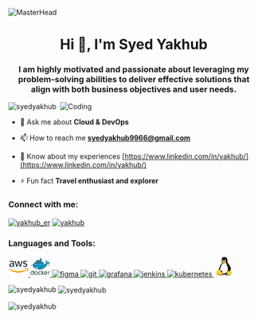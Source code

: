![MasterHead](https://img.freepik.com/free-vector/blue-technology-digital-banner-design_1017-32257.jpg?w=2000&t=st=1686814964~exp=1686815564~hmac=1bbec41bf4caecdba8547f6d9ea6842e916c9abfcc6ee84135857ad01bac061a)
<h1 align="center">Hi 👋, I'm Syed Yakhub</h1>
<h3 align="center">I am highly motivated and passionate about leveraging my problem-solving abilities to deliver effective solutions that align with both business objectives and user needs.</h3>
<img align="right" alt="Coding" width="400" src="https://media.giphy.com/media/3oEjHH6uarNnFSIEWQ/giphy.gif">


<p align="left"> <img src="https://komarev.com/ghpvc/?username=syedyakhub&label=Profile%20views&color=0e75b6&style=flat" alt="syedyakhub" /> </p>

- 💬 Ask me about **Cloud & DevOps**

- 📫 How to reach me **syedyakhub9966@gmail.com**

- 📄 Know about my experiences [https://www.linkedin.com/in/yakhub/](https://www.linkedin.com/in/yakhub/)

- ⚡ Fun fact **Travel enthusiast and explorer**

<h3 align="left">Connect with me:</h3>
<p align="left">
<a href="https://twitter.com/yakhub_er" target="blank"><img align="center" src="https://raw.githubusercontent.com/rahuldkjain/github-profile-readme-generator/master/src/images/icons/Social/twitter.svg" alt="yakhub_er" height="30" width="40" /></a>
<a href="https://linkedin.com/in/yakhub" target="blank"><img align="center" src="https://raw.githubusercontent.com/rahuldkjain/github-profile-readme-generator/master/src/images/icons/Social/linked-in-alt.svg" alt="yakhub" height="30" width="40" /></a>
</p>

<h3 align="left">Languages and Tools:</h3>
<p align="left"> <a href="https://aws.amazon.com" target="_blank" rel="noreferrer"> <img src="https://raw.githubusercontent.com/devicons/devicon/master/icons/amazonwebservices/amazonwebservices-original-wordmark.svg" alt="aws" width="40" height="40"/> </a> <a href="https://www.docker.com/" target="_blank" rel="noreferrer"> <img src="https://raw.githubusercontent.com/devicons/devicon/master/icons/docker/docker-original-wordmark.svg" alt="docker" width="40" height="40"/> </a> <a href="https://www.figma.com/" target="_blank" rel="noreferrer"> <img src="https://www.vectorlogo.zone/logos/figma/figma-icon.svg" alt="figma" width="40" height="40"/> </a> <a href="https://git-scm.com/" target="_blank" rel="noreferrer"> <img src="https://www.vectorlogo.zone/logos/git-scm/git-scm-icon.svg" alt="git" width="40" height="40"/> </a> <a href="https://grafana.com" target="_blank" rel="noreferrer"> <img src="https://www.vectorlogo.zone/logos/grafana/grafana-icon.svg" alt="grafana" width="40" height="40"/> </a> <a href="https://www.jenkins.io" target="_blank" rel="noreferrer"> <img src="https://www.vectorlogo.zone/logos/jenkins/jenkins-icon.svg" alt="jenkins" width="40" height="40"/> </a> <a href="https://kubernetes.io" target="_blank" rel="noreferrer"> <img src="https://www.vectorlogo.zone/logos/kubernetes/kubernetes-icon.svg" alt="kubernetes" width="40" height="40"/> </a> <a href="https://www.linux.org/" target="_blank" rel="noreferrer"> <img src="https://raw.githubusercontent.com/devicons/devicon/master/icons/linux/linux-original.svg" alt="linux" width="40" height="40"/> </a> </p>

<p><img align="left" src="https://github-readme-stats.vercel.app/api/top-langs?username=syedyakhub&show_icons=true&locale=en&layout=compact" alt="syedyakhub" /></p>

<p>&nbsp;<img align="center" src="https://github-readme-stats.vercel.app/api?username=syedyakhub&show_icons=true&locale=en" alt="syedyakhub" /></p>

<p><img align="center" src="https://github-readme-streak-stats.herokuapp.com/?user=syedyakhub&" alt="syedyakhub" /></p>
